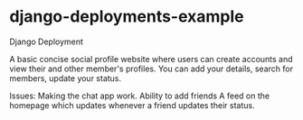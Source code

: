 # django-deployments-example
Django Deployment

A basic concise social profile website where users can create accounts and view their and other member's profiles. You can add your details, 
search for members, update your status.

Issues: Making the chat app work.
        Ability to add friends
        A feed on the homepage which updates whenever a friend updates their status.
